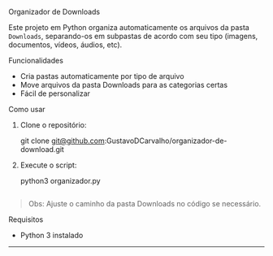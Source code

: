Organizador de Downloads

Este projeto em Python organiza automaticamente os arquivos da pasta `Downloads`, separando-os em subpastas de acordo com seu tipo (imagens, documentos, vídeos, áudios, etc).

Funcionalidades

- Cria pastas automaticamente por tipo de arquivo
- Move arquivos da pasta Downloads para as categorias certas
- Fácil de personalizar

Como usar

1. Clone o repositório:
   
   git clone git@github.com:GustavoDCarvalho/organizador-de-download.git
   

2. Execute o script:
   
   python3 organizador.py
   ```

> Obs: Ajuste o caminho da pasta Downloads no código se necessário.

Requisitos

- Python 3 instalado

---
